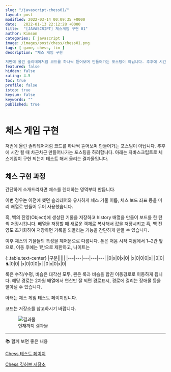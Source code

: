 ```yaml
---
slug: "/javascript-chess01/"
layout: post
modified: 2022-03-14 00:09:35 +0000
date:   2022-01-13 22:12:28 +0000
title:  "[JAVASCRIPT] 체스게임 구현 01"
author: Kimson
categories: [ javascript ]
image: /images/post/chess/chess01.png
tags: [ game, chess, tim ]
description: "체스 게임 구현

저번에 올린 솔리테어처럼 코드를 하나씩 뜯어보며 만들어가는 포스팅이 아닙니다. 추후에 시간 될 때 차근차근 만들어나가는 포스팅을 하려합니다. 아래는 자바스크립트로 체스게임이 구현 되는지 테스트 해서 올리는 결과물입니다."
featured: false
hidden: false
rating: 4.5
toc: true
profile: false
istop: true
keysum: false
keywords: ""
published: true
---
```


# 체스 게임 구현

저번에 올린 솔리테어처럼 코드를 하나씩 뜯어보며 만들어가는 포스팅이 아닙니다. 추후에 시간 될 때 차근차근 만들어나가는 포스팅을 하려합니다. 아래는 자바스크립트로 체스게임이 구현 되는지 테스트 해서 올리는 결과물입니다.

## 체스 구현 과정

간단하게 소개드리자면 체스를 렌더하는 영역부터 만듭니다.

이번 경우는 이전에 했던 솔리테어와 유사하게 체스 기물 이름, 체스 보드 좌표 등을 미리 배열로 만들어 두어 사용했습니다.

흑, 백의 진영(Object)에 생성된 기물을 저장하고 history 배열을 만들어 보드를 한 턴 씩 저장시킵니다. 배열을 저장할 때 새로운 객체로 복사해서 값을 저장시키고 흑, 백 진영도 초기화하여 저장하면 기록을 되돌리는 기능을 간단하게 만들 수 있습니다.

이후 체스의 기물들의 특성을 제어문으로 다룹니다. 폰은 처음 시작 지점에서 1~2칸 앞으로, 이동 후에는 1칸으로 제한하고, 나이트는

{:.table.text-center}
|구분|||||
|---|---|---|---|---|
|0|x|0|x|0|
|x|0|0|0|x|
|0|0|♞|0|0|
|x|0|0|0|x|
|0|x|0|x|0|

룩은 수직/수평, 비숍은 대각선 모두, 퀸은 룩과 비숍을 합친 이동경로로 이동하게 됩니다. 해당 경로는 2차원 배열에서 연산만 잘 되면 경로표시, 경로에 걸리는 장애물 등을 알아낼 수 있습니다.

아래는 체스 게임 테스트 페이지입니다.

코드는 저장소를 참고하시기 바랍니다.

<figure class="text-center">
<span class="w-inline-block">
   <img class="w-100" src="/images/post/chess/chess01.png" alt="결과물" title="결과물">
   <figcaption>현재까지 결과물</figcaption>
</span>
</figure>

-----

📚 함께 보면 좋은 내용

[Chess 테스트 페이지](https://kkn1125.github.io/chess/)

[Chess 깃허브 저장소](https://github.com/kkn1125/chess/)